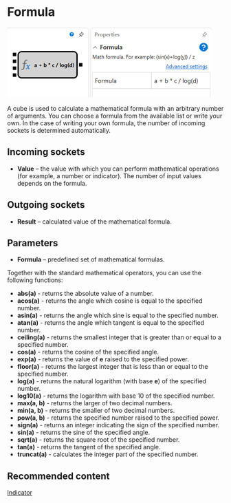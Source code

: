 # Formula

![Designer Universal formula 00](../../../../../../images/designer_universal_formula_00.png)

A cube is used to calculate a mathematical formula with an arbitrary number of arguments. You can choose a formula from the available list or write your own. In the case of writing your own formula, the number of incoming sockets is determined automatically. 

## Incoming sockets

- **Value** – the value with which you can perform mathematical operations (for example, a number or indicator). The number of input values depends on the formula.

## Outgoing sockets

- **Result** – calculated value of the mathematical formula.

## Parameters

- **Formula** – predefined set of mathematical formulas.

Together with the standard mathematical operators, you can use the following functions:

- **abs(a)** \- returns the absolute value of a number.
- **acos(a)** \- returns the angle which cosine is equal to the specified number.
- **asin(a)** \- returns the angle which sine is equal to the specified number.
- **atan(a)** \- returns the angle which tangent is equal to the specified number.
- **ceiling(a)** \- returns the smallest integer that is greater than or equal to a specified number.
- **cos(a)** \- returns the cosine of the specified angle.
- **exp(a)** \- returns the value of **e** raised to the specified power.
- **floor(a)** \- returns the largest integer that is less than or equal to the specified number.
- **log(a)** \- returns the natural logarithm (with base **e**) of the specified number.
- **log10(a)** \- returns the logarithm with base 10 of the specified number.
- **max(a, b)** \- returns the larger of two decimal numbers.
- **min(a, b)** \- returns the smaller of two decimal numbers.
- **pow(a, b)** \- returns the specified number raised to the specified power.
- **sign(a)** \- returns an integer indicating the sign of the specified number.
- **sin(a)** \- returns the sine of the specified angle.
- **sqrt(a)** \- returns the square root of the specified number.
- **tan(a)** \- returns the tangent of the specified angle.
- **truncat(a)** \- calculates the integer part of the specified number.

## Recommended content

[Indicator](indicator.md)
